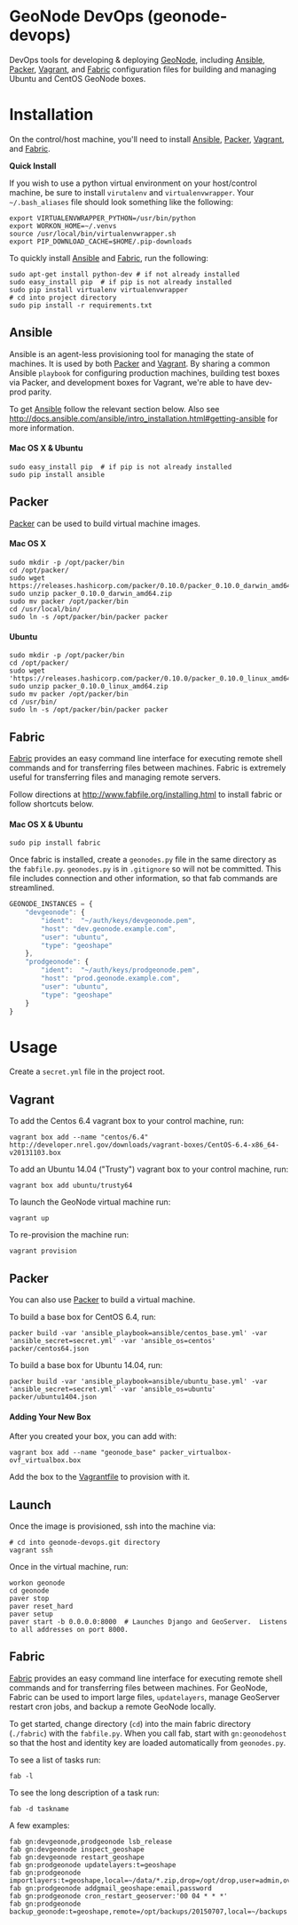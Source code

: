 # GeoNode DevOps (geonode-devops)

DevOps tools for developing & deploying [GeoNode](http://geonode.org/), including [Ansible](https://www.ansible.com/), [Packer](https://www.packer.io/), [Vagrant](https://www.vagrantup.com/), and [Fabric](http://www.fabfile.org/) configuration files for building and managing Ubuntu and CentOS GeoNode boxes.

# Installation

On the control/host machine, you'll need to install [Ansible](https://www.ansible.com/), [Packer](https://www.packer.io/), [Vagrant](https://www.vagrantup.com/), and [Fabric](http://www.fabfile.org).

**Quick Install**

If you wish to use a python virtual environment on your host/control machine, be sure to install `virutalenv` and `virtualenvwrapper`.  Your `~/.bash_aliases` file should look something like the following:

```
export VIRTUALENVWRAPPER_PYTHON=/usr/bin/python
export WORKON_HOME=~/.venvs
source /usr/local/bin/virtualenvwrapper.sh
export PIP_DOWNLOAD_CACHE=$HOME/.pip-downloads
```

To quickly install [Ansible](https://www.ansible.com/) and [Fabric](http://www.fabfile.org), run the following:

```
sudo apt-get install python-dev # if not already installed
sudo easy_install pip  # if pip is not already installed
sudo pip install virtualenv virtualenvwrapper
# cd into project directory
sudo pip install -r requirements.txt
```

## Ansible

Ansible is an agent-less provisioning tool for managing the state of machines.  It is used by both [Packer](https://www.packer.io/) and [Vagrant](https://www.vagrantup.com/).  By sharing a common Ansible `playbook` for configuring production machines, building test boxes via Packer, and development boxes for Vagrant, we're able to have dev-prod parity.

To get [Ansible](https://www.ansible.com/) follow the relevant section below.  Also see http://docs.ansible.com/ansible/intro_installation.html#getting-ansible for more information.

#### Mac OS X & Ubuntu

```
sudo easy_install pip  # if pip is not already installed
sudo pip install ansible
```

## Packer

[Packer](https://www.packer.io/) can be used to build virtual machine images.

#### Mac OS X

```
sudo mkdir -p /opt/packer/bin
cd /opt/packer/
sudo wget https://releases.hashicorp.com/packer/0.10.0/packer_0.10.0_darwin_amd64.zip
sudo unzip packer_0.10.0_darwin_amd64.zip
sudo mv packer /opt/packer/bin
cd /usr/local/bin/
sudo ln -s /opt/packer/bin/packer packer
```

#### Ubuntu

```
sudo mkdir -p /opt/packer/bin
cd /opt/packer/
sudo wget 'https://releases.hashicorp.com/packer/0.10.0/packer_0.10.0_linux_amd64.zip'
sudo unzip packer_0.10.0_linux_amd64.zip
sudo mv packer /opt/packer/bin
cd /usr/bin/
sudo ln -s /opt/packer/bin/packer packer
```

## Fabric

[Fabric](http://www.fabfile.org/) provides an easy command line interface for executing remote shell commands and for transferring files between machines.  Fabric is extremely useful for transferring files and managing remote servers.

Follow directions at http://www.fabfile.org/installing.html to install fabric or follow shortcuts below.

#### Mac OS X & Ubuntu

```
sudo pip install fabric
```

Once fabric is installed, create a `geonodes.py` file in the same directory as the `fabfile.py`.  `geonodes.py` is in `.gitignore` so will not be committed.  This file includes connection and other information, so that fab commands are streamlined.

```javascript
GEONODE_INSTANCES = {
    "devgeonode": {
        "ident":  "~/auth/keys/devgeonode.pem",
        "host": "dev.geonode.example.com",
        "user": "ubuntu",
        "type": "geoshape"
    },
    "prodgeonode": {
        "ident":  "~/auth/keys/prodgeonode.pem",
        "host": "prod.geonode.example.com",
        "user": "ubuntu",
        "type": "geoshape"
    }
}
```

# Usage

Create a `secret.yml` file in the project root.

## Vagrant

To add the Centos 6.4 vagrant box to your control machine, run:

```
vagrant box add --name "centos/6.4" http://developer.nrel.gov/downloads/vagrant-boxes/CentOS-6.4-x86_64-v20131103.box

```

To add an Ubuntu 14.04 ("Trusty") vagrant box to your control machine, run:

```
vagrant box add ubuntu/trusty64

```

To launch the GeoNode virtual machine run:

```
vagrant up
```

To re-provision the machine run:

```
vagrant provision
```

## Packer

You can also use [Packer](https://www.packer.io/) to build a virtual machine.

To build a base box for CentOS 6.4, run:

```
packer build -var 'ansible_playbook=ansible/centos_base.yml' -var 'ansible_secret=secret.yml' -var 'ansible_os=centos' packer/centos64.json
```

To build a base box for Ubuntu 14.04, run:

```
packer build -var 'ansible_playbook=ansible/ubuntu_base.yml' -var 'ansible_secret=secret.yml' -var 'ansible_os=ubuntu' packer/ubuntu1404.json
```

#### Adding Your New Box

After you created your box, you can add with:

```
vagrant box add --name "geonode_base" packer_virtualbox-ovf_virtualbox.box
```

Add the box to the [Vagrantfile](https://github.com/pjdufour/geonode-devops/blob/master/Vagrantfile) to provision with it.

## Launch

Once the image is provisioned, ssh into the machine via:

```
# cd into geonode-devops.git directory
vagrant ssh
```

Once in the virtual machine, run:

```
workon geonode
cd geonode
paver stop
paver reset_hard
paver setup
paver start -b 0.0.0.0:8000  # Launches Django and GeoServer.  Listens to all addresses on port 8000.
```

## Fabric

[Fabric](http://www.fabfile.org/) provides an easy command line interface for executing remote shell commands and for transferring files between machines.  For GeoNode, Fabric can be used to import large files, `updatelayers`, manage GeoServer restart cron jobs, and backup a remote GeoNode locally.

To get started, change directory (`cd`) into the main fabric directory (`./fabric`) with the `fabfile.py`.  When you call fab, start with `gn:geonodehost` so that the host and identity key are loaded automatically from `geonodes.py`.

To see a list of tasks run:

```
fab -l
```

To see the long description of a task run:

```
fab -d taskname
```

A few examples:

```
fab gn:devgeonode,prodgeonode lsb_release
fab gn:devgeonode inspect_geoshape
fab gn:devgeonode restart_geoshape
fab gn:prodgeonode updatelayers:t=geoshape
fab gn:prodgeonode importlayers:t=geoshape,local=~/data/*.zip,drop=/opt/drop,user=admin,overwrite=1,private=1
fab gn:prodgeonode addgmail_geoshape:email,password
fab gn:prodgeonode cron_restart_geoserver:'00 04 * * *'
fab gn:prodgeonode backup_geonode:t=geoshape,remote=/opt/backups/20150707,local=~/backups
```

